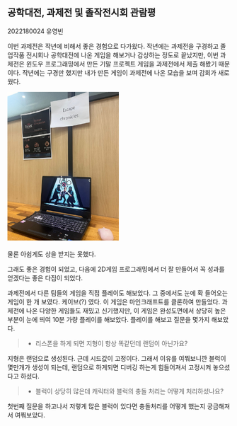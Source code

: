 ## 공학대전, 과제전 및 졸작전시회 관람평  

2022180024 유영빈  

이번 과제전은 작년에 비해서 좋은 경험으로 다가왔다. 작년에는 과제전을 구경하고 졸업작품 전시회나 공학대전에 나온 게임을 해보거나 감상하는 정도로 끝났지만, 이번 과제전은 윈도우 프로그래밍에서 만든 기말 프로젝트 게임을 과제전에서 제출 해봤기 때문이다. 작년에는 구경만 했지만 내가 만든 게임이 과제전에 나온 모습을 보며 감회가 새로웠다.

<img src="/winp_img1.jpeg" width="50%" height="auto" alt="과제전 나온 윈프 게임"/>
<br/><br/>
물론 아쉽게도 상을 받지는 못했다.

그래도 좋은 경험이 되었고, 다음에 2D게임 프로그래밍에서 더 잘 만들어서 꼭 성과를 얻겠다는 좋은 다짐이 되었다.


과제전에서 다른 팀들의 게임을 직접 플레이도 해보았다. 그 중에서도 눈에 확 들어오는 게임이 한 개 보였다. 케이브(?) 였다. 이 게임은 마인크래프트를 클론하여 만들었다. 과제전에 나온 다양한 게임들도 재밌고 신기했지만, 이 게임은 완성도면에서 상당히 높은 부분이 눈에 띄여 10분 가량 플레이를 해보았다. 플레이를 해보고 질문을 몇가지 해보았다.
<br/>

>* 리스폰을 하게 되면 지형이 항상 똑같던데 랜덤이 아닌가요?

지형은 랜덤으로 생성된다. 근데 시드값이 고정이다. 그래서 이유를 여쭤보니깐 블럭이 몇만개가 생성이 되는데, 랜덤으로 하게되면 디버깅 하는게 힘들어져서 고정시켜 놓으셨다고 하셨다.


>* 블럭이 상당히 많은데 캐릭터와 블럭의 충돌 처리는 어떻게 처리하셨나요?

첫번째 질문을 하고나서 저렇게 많은 블럭이 있다면 충돌처리를 어떻게 했는지 궁금해져서 여쭤보았다. 